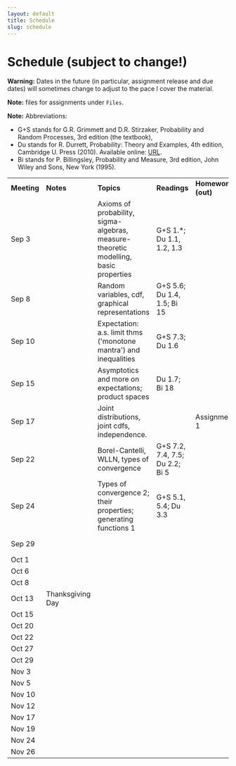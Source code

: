 ```yaml
---
layout: default
title: Schedule
slug: schedule
---
```


Schedule (subject to change!)
=============================

**Warning:** Dates in the future (in particular, assignment release and due dates) will sometimes change to adjust to the pace I cover the material.

**Note:** files for assignments under ``Files``. 

**Note:** Abbreviations:

- G+S stands for G.R. Grimmett and D.R. Stirzaker, Probability and Random Processes, 3rd edition (the textbook),
- Du stands for  R. Durrett, Probability: Theory and Examples, 4th edition, Cambridge U. Press (2010). Available online: [URL](http://www.math.duke.edu/~rtd/PTE/PTE4_1.pdf).
- Bi stands for P. Billingsley, Probability and Measure, 3rd edition, John Wiley and Sons,
New York (1995).

<table>  <tr>    <td><b>Meeting</b></td>    <td><b>Notes</b></td>    <td><b>Topics</b></td>    <td><b>Readings</b></td>    <td><b>Homework (out)</b></td>    <td><b>Homework (due)</b></td>  </tr>  <tr>    <td>Sep 3</td>    <td></td>    <td>Axioms of probability, sigma-algebras, measure-theoretic modelling, basic properties</td>    <td>G+S 1.*; Du 1.1, 1.2, 1.3</td>    <td></td>    <td></td>  </tr>  <tr>    <td>Sep 8</td>    <td></td>    <td>Random variables, cdf, graphical representations</td>    <td>G+S 5.6; Du 1.4, 1.5; Bi 15</td>    <td></td>    <td></td>  </tr>  <tr>    <td>Sep 10</td>    <td></td>    <td>Expectation: a.s. limit thms ('monotone mantra') and inequalities</td>    <td>G+S 7.3; Du 1.6</td>    <td></td>    <td></td>  </tr>  <tr>    <td>Sep 15</td>    <td></td>    <td>Asymptotics and more on expectations; product spaces</td>    <td>Du 1.7; Bi 18</td>    <td></td>    <td></td>  </tr>  <tr>    <td>Sep 17</td>    <td></td>    <td>Joint distributions, joint cdfs, independence.</td>    <td></td>    <td>Assignment 1</td>    <td></td>  </tr>  <tr>    <td>Sep 22</td>    <td></td>    <td>Borel-Cantelli, WLLN, types of convergence</td>    <td>G+S 7.2, 7.4, 7.5; Du 2.2; Bi 5</td>    <td></td>    <td></td>  </tr>  <tr>    <td>Sep 24</td>    <td></td>    <td>Types of convergence 2; their properties; generating functions 1</td>    <td>G+S 5.1, 5.4; Du 3.3</td>    <td></td>    <td></td>  </tr>  <tr>    <td>Sep 29</td>    <td></td>    <td></td>    <td></td>    <td></td>    <td>Assignment 1</td>  </tr>  <tr>    <td>Oct 1</td>    <td></td>    <td></td>    <td></td>    <td></td>    <td></td>  </tr>  <tr>    <td>Oct 6</td>    <td></td>    <td></td>    <td></td>    <td></td>    <td></td>  </tr>  <tr>    <td>Oct 8</td>    <td></td>    <td></td>    <td></td>    <td></td>    <td></td>  </tr>  <tr>    <td>Oct 13</td>    <td>Thanksgiving Day</td>    <td></td>    <td></td>    <td></td>    <td></td>  </tr>  <tr>    <td>Oct 15</td>    <td></td>    <td></td>    <td></td>    <td></td>    <td></td>  </tr>  <tr>    <td>Oct 20</td>    <td></td>    <td></td>    <td></td>    <td></td>    <td></td>  </tr>  <tr>    <td>Oct 22</td>    <td></td>    <td></td>    <td></td>    <td></td>    <td></td>  </tr>  <tr>    <td>Oct 27</td>    <td></td>    <td></td>    <td></td>    <td></td>    <td></td>  </tr>  <tr>    <td>Oct 29</td>    <td></td>    <td></td>    <td></td>    <td></td>    <td></td>  </tr>  <tr>    <td>Nov 3</td>    <td></td>    <td></td>    <td></td>    <td></td>    <td></td>  </tr>  <tr>    <td>Nov 5</td>    <td></td>    <td></td>    <td></td>    <td></td>    <td></td>  </tr>  <tr>    <td>Nov 10</td>    <td></td>    <td></td>    <td></td>    <td></td>    <td></td>  </tr>  <tr>    <td>Nov 12</td>    <td></td>    <td></td>    <td></td>    <td></td>    <td></td>  </tr>  <tr>    <td>Nov 17</td>    <td></td>    <td></td>    <td></td>    <td></td>    <td></td>  </tr>  <tr>    <td>Nov 19</td>    <td></td>    <td></td>    <td></td>    <td></td>    <td></td>  </tr>  <tr>    <td>Nov 24</td>    <td></td>    <td></td>    <td></td>    <td></td>    <td></td>  </tr>  <tr>    <td>Nov 26</td>    <td></td>    <td></td>    <td></td>    <td></td>    <td></td>  </tr><!-- schedule --></table>

